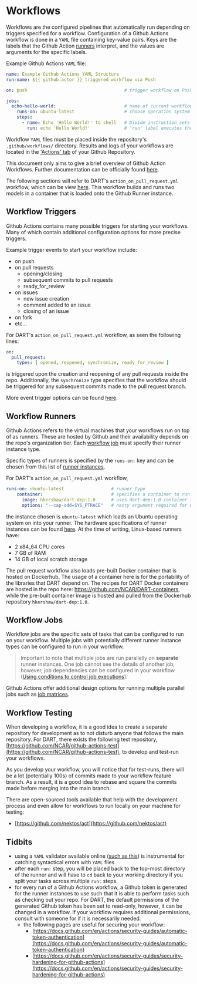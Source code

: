 # Workflows

Workflows are the configured pipelines that automatically run depending on triggers specified for a workflow. Configuration of a Github Actions workflow is done in a `YAML` file containing key-value pairs. Keys are the labels that the Github Action [runners](#workflow-runners) interpret, and the values are arguments for the specific labels.

Example Github Actions `YAML` file:

```yaml
name: Example Github Actions YAML Structure
run-name: ${{ github.actor }} triggered workflow via Push

on: push                                     # trigger workflow on Push to repo

jobs:
  echo-hello-world:                          # name of current workflow job
    runs-on: ubuntu-latest                   # choose operation system for workflow to run on
    steps:
      - name: Echo 'Hello World!' to shell   # Divide instruction sets by categories or 'names'
        run: echo 'Hello World!'             # 'run' label executes the paired value in the runner shell
```

Workflow `YAML` files must be placed inside the repository's `.github/workflows/` directory.
Results and logs of your workflows are located in the ['Actions' tab](https://github.com/NCAR/DART/actions) of your Github Repository.

This document only aims to give a brief overview of Github Action Workflows. Further documentation can be officially found [here](https://docs.github.com/en/actions/using-workflows/about-workflows).

The following sections will refer to DART's `action_on_pull_request.yml` workflow, which can be view [here](https://github.com/NCAR/DART/tree/main/.github/workflows). This workflow builds and runs two models in a container that is loaded onto the Github Runner instance.

## Workflow Triggers
Github Actions contains many possible triggers for starting your workflows. Many of which contain additional configuration options for more precise triggers. 

Example trigger events to start your workflow include:
- on push
- on pull requests
    - opening/closing
    - subsequent commits to pull requests
    - ready_for_review
- on issues
    - new issue creation
    - comment added to an issue
    - closing of an issue
- on fork
- etc...

For DART's `action_on_pull_request.yml` workflow, as seen the following lines:
```yaml
on:
  pull_request:
    types: [ opened, reopened, synchronize, ready_for_review ]
```
is triggered upon the creation and reopening of any pull requests inside the repo. Additionally, the `synchronize` type specifies that the workflow should be triggered for any subsequent commits made to the pull request branch.

More event trigger options can be found [here](https://docs.github.com/en/actions/using-workflows/triggering-a-workflow).

## Workflow Runners
Github Actions refers to the virtual machines that your workflows run on top of as runners. These are hosted by Github and their availability depends on the repo's organization tier. Each [workflow job](#workflow-jobs) must specify their runner instance type.

Specific types of runners is specified by the `runs-on:` key and can be chosen from this list of [runner instances](https://docs.github.com/en/actions/using-github-hosted-runners/about-github-hosted-runners#supported-runners-and-hardware-resources).

For DART's `action_on_pull_request.yml` workflow, 

```yaml
runs-on: ubuntu-latest                  # runner type
    container:                          # specifies a container to run on top of runner
      image: hkershaw/dart-dep:1.0      # uses dart-dep:1.0 container that is pulled from Dockerhub
      options: "--cap-add=SYS_PTRACE"   # nasty argument required for OpenMPI to work correctly in containers
```

the instance chosen is `ubuntu-latest` which loads an Ubuntu operating system on into your runner. The hardware specifications of runner instances can be found [here](https://docs.github.com/en/actions/using-github-hosted-runners/about-github-hosted-runners#supported-runners-and-hardware-resources). At the time of writing, Linux-based runners have:
- 2 x84_64 CPU cores
- 7 GB of RAM
- 14 GB of local scratch storage

The pull request workflow also loads pre-built Docker container that is hosted on Dockerhub. The usage of a container here is for the portability of the libraries that DART depend on. The recipes for DART Docker containers are hosted in the repo here: https://github.com/NCAR/DART-containers, while the pre-built container image is hosted and pulled from the Dockerhub repository `hkershaw/dart-dep:1.0`.

## Workflow Jobs
Workflow jobs are the specific sets of tasks that can be configured to run on your workflow. Multiple jobs with potentially different runner instance types can be configured to run in your workflow.

> Important to note that multiple jobs are run parallelly on **separate** runner instances. One job cannot see the details of another job, however, job dependencies can be configured in your workflow ([Using conditions to control job executions](https://docs.github.com/en/actions/using-jobs/using-conditions-to-control-job-execution)).

Github Actions offer additional design options for running multiple parallel jobs such as [job matrices](https://docs.github.com/en/actions/using-jobs/using-a-matrix-for-your-jobs).


## Workflow Testing
When developing a workflow, it is a good idea to create a separate repository for development as to not disturb anyone that follows the main repository. For DART, there exists the following test repository, [https://github.com/NCAR/github-actions-test](https://github.com/NCAR/github-actions-test), to develop and test-run your workflows. 

As you develop your workflow, you will notice that for test-runs, there will be a lot (potentially 100s) of commits made to your workflow feature branch. As a result, it is a good idea to rebase and square the commits made before merging into the main branch.

There are open-sourced tools available that help with the development process and even allow for workflows to run locally on your machine for testing:
- [https://github.com/nektos/act](https://github.com/nektos/act)

## Tidbits
- using a `YAML` validator available online ([such as this](https://jsonformatter.org/yaml-validator)) is instrumental for catching syntactical errors with `YAML` files
- after each `run:` step, you will be placed back to the top-most directory of the runner and will have to `cd` back to your working directory if you split your tasks across multiple `run:` steps.
- for every run of a Github Actions workflow, a Github token is generated for the runner instances to use such that it is able to perform tasks such as checking out your repo. For DART, the default permissions of the generated Github token has been set  to read-only, however, it can be changed in a workflow. If your workflow requires additional permissions, consult with someone for if it is necessarily needed. 
    - the following pages are useful for securing your workflow:
        - [https://docs.github.com/en/actions/security-guides/automatic-token-authentication](https://docs.github.com/en/actions/security-guides/automatic-token-authentication)
        - [https://docs.github.com/en/actions/security-guides/security-hardening-for-github-actions](https://docs.github.com/en/actions/security-guides/security-hardening-for-github-actions)